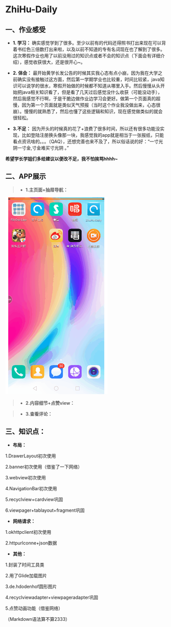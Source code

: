 # ZhiHu-Daily
## 一、作业感受
- **1. 学习：** 确实感觉学到了很多。至少以前有的代码还得照书打出来现在可以背着书红色三倍数打出来啦，以及以前不知道的专有名词现在也了解到了很多。这次寒假作业也用了以前没用过的知识点或者不会的知识点（下面会有详细介绍），感觉收获很大，还是很开心~。

- **2. 体会：** 最开始黄学长发公告的时候其实我心态有点小崩，因为我在大学之前确实没有接触过这方面，然后第一学期学业也比较重，时间比较紧，java知识可以说学的很水，寒假开始做的时候都不知道从哪里入手。然后慢慢从头开始把java相关知识看了，但是看了几天过后感觉没什么收获（可能没动手），然后我感觉不行啊，于是干脆边做作业边学习会更好。做第一个页面真的超慢，因为第一个页面就是类似天气预报（当时这个作业我没做出来，心态很崩）。慢慢的就熟悉了，然后也懂了这些逻辑和知识，现在感觉做类似的就会很轻松。

- **3.不足：** 因为开头的时候真的花了+浪费了很多时间，所以还有很多功能没实现，比如登陆注册换头像那一块，我感觉我的app就是相当于一张报纸，只能看点资讯啥的。。。（QAQ），还想完善也来不及了，所以俗话说的好：“一寸光阴一寸金,寸金难买寸光阴 。”


 **希望学长学姐们多给建议以便改不足，我不怕挨骂hhhh~**




## 二、APP展示
> - **1.主页面+抽屉导航：**

![](https://github.com/Xxxseventea/ZhiHu-Daily/blob/master/images/%E4%B8%BB%E9%A1%B5%E9%9D%A2.gif)

> - **2.内容细节+点赞view：**

> - **3.查看评论：**


## 三、知识点：
- **布局：**

 1.DrawerLayout初次使用

 2.banner初次使用（借鉴了一下网络）

 3.webview初次使用

 4.NavigationBar初次使用

 5.recyclview+cardview巩固

 6.viewpager+tablayout+fragment巩固
 - **网络请求：**

 1.okhttpclient初次使用

 2.httpurlconne+json数据
 - **其他：**

 1.封装了时间工具类

 2.用了Glide加载图片

 3.de.hdodenhof圆形图片

 4.recyclviewadapter+viewpageradapter巩固

 5.点赞动画功能（借鉴网络）


（Markdown语法算不算2333）
